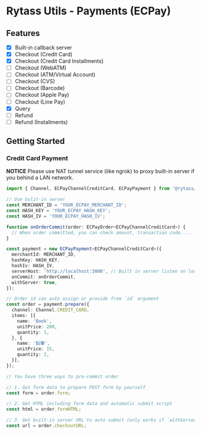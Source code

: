 # Rytass Utils - Payments (ECPay)

## Features

- [x] Built-in callback server
- [x] Checkout (Credit Card)
- [x] Checkout (Credit Card Installments)
- [ ] Checkout (WebATM)
- [ ] Checkout (ATM/Virtual Account)
- [ ] Checkout (CVS)
- [ ] Checkout (Barcode)
- [ ] Checkout (Apple Pay)
- [ ] Checkout (Line Pay)
- [x] Query
- [ ] Refund
- [ ] Refund (Installments)

## Getting Started

### Credit Card Payment

**NOTICE** Please use NAT tunnel service (like ngrok) to proxy built-in server if you behind a LAN network.

```typescript
import { Channel, ECPayChannelCreditCard, ECPayPayment } from '@rytass/payments-adapter-ecpay';

// Use bulit-in server
const MERCHANT_ID = 'YOUR_ECPAY_MERCHANT_ID';
const HASH_KEY = 'YOUR_ECPAY_HASH_KEY';
const HASH_IV = 'YOUR_ECPAY_HASH_IV';

function onOrderCommit(order: ECPayOrder<ECPayChannelCreditCard>) {
  // When order committed, you can check amount, transaction code....
}

const payment = new ECPayPayment<ECPayChannelCreditCard>({
  merchantId: MERCHANT_ID,
  hashKey: HASH_KEY,
  hashIv: HASH_IV,
  serverHost: 'http://localhost:3000', // Built in server listen on localhost:3000 or ngrok url
  onCommit: onOrderCommit,
  withServer: true,
});

// Order id can auto assign or provide from `id` argument
const order = payment.prepare({
  channel: Channel.CREDIT_CARD,
  items: [{
    name: 'Book',
    unitPrice: 200,
    quantity: 1,
  }, {
    name: '鉛筆',
    unitPrice: 15,
    quantity: 2,
  }],
});

// You have three ways to pre-commit order

// 1. Get form data to prepare POST form by yourself
const form = order.form;

// 2. Get HTML including form data and automatic submit script
const html = order.formHTML;

// 3. Get built-in server URL to auto submit (only works if `withServer` is set)
const url = order.checkoutURL;
```
